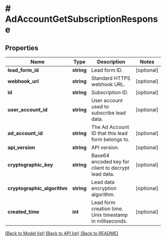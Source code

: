# # AdAccountGetSubscriptionResponse

## Properties

Name | Type | Description | Notes
------------ | ------------- | ------------- | -------------
**lead_form_id** | **string** | Lead form ID. | [optional]
**webhook_url** | **string** | Standard HTTPS webhook URL. | [optional]
**id** | **string** | Subscription ID. | [optional]
**user_account_id** | **string** | User account used to subscribe lead data. | [optional]
**ad_account_id** | **string** | The Ad Account ID that this lead form belongs to. | [optional]
**api_version** | **string** | API version. | [optional]
**cryptographic_key** | **string** | Base64 encoded key for client to decrypt lead data. | [optional]
**cryptographic_algorithm** | **string** | Lead data encryption algorithm. | [optional]
**created_time** | **int** | Lead form creation time. Unix timestamp in milliseconds. | [optional]

[[Back to Model list]](../../README.md#models) [[Back to API list]](../../README.md#endpoints) [[Back to README]](../../README.md)
